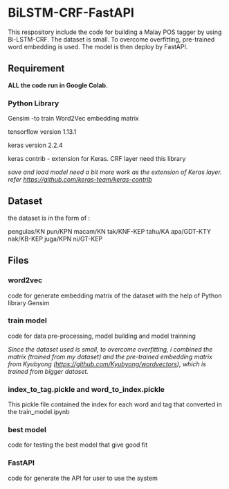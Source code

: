 # BiLSTM-CRF-FastAPI
This respository include the code for building a Malay POS tagger by using Bi-LSTM-CRF.
The dataset is small. To overcome overfitting, pre-trained word embedding is used.
The model is then deploy by FastAPI.

## Requirement
**ALL the code run in Google Colab.**
### Python Library
Gensim -to train Word2Vec embedding matrix

tensorflow version 1.13.1 

keras version 2.2.4 

keras contrib - extension for Keras. CRF layer need this library

*save and load model need a bit more work as the extension of Keras layer. refer https://github.com/keras-team/keras-contrib*

## Dataset
the dataset is in the form of : 

pengulas/KN pun/KPN macam/KN tak/KNF-KEP tahu/KA apa/GDT-KTY nak/KB-KEP juga/KPN ni/GT-KEP

## Files

### word2vec
code for generate embedding matrix of the dataset with the help of Python library Gensim

### train model
code for data pre-processing, model building and model trainning

*Since the dataset used is small, to overcome overfitting, i combined the matrix (trained from my dataset) and the pre-trained embedding matrix from Kyubyong (https://github.com/Kyubyong/wordvectors), which is trained from bigger dataset.*

### index_to_tag.pickle and word_to_index.pickle
This pickle file contained the index for each word and tag that converted in the train_model.ipynb

### best model
code for testing the best model that give good fit

### FastAPI
code for generate the API for user to use the system
